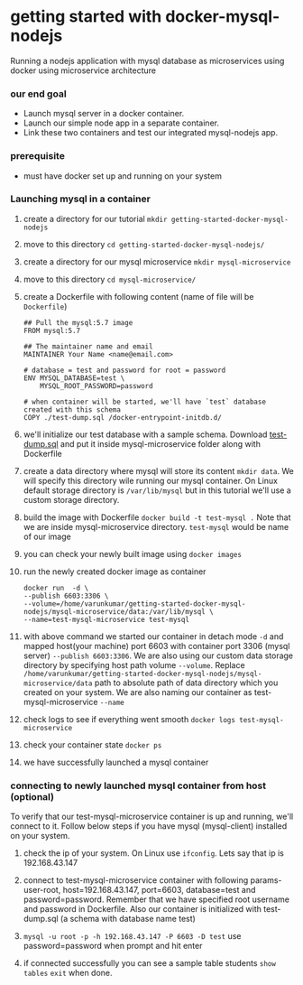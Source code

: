 # getting started with docker-mysql-nodejs

Running a nodejs application with mysql database as microservices using docker
using microservice architecture

### our end goal

- Launch mysql server in a docker container.
- Launch our simple node app in a separate container.
- Link these two containers and test our integrated mysql-nodejs app.

### prerequisite

- must have docker set up and running on your system

### Launching mysql in a container

1. create a directory for our tutorial `mkdir getting-started-docker-mysql-nodejs`
2. move to this directory `cd getting-started-docker-mysql-nodejs/`
3. create a directory for our mysql microservice `mkdir mysql-microservice`
4. move to this directory `cd mysql-microservice/`
5. create a Dockerfile with following content (name of file will be `Dockerfile`)
    ```
    ## Pull the mysql:5.7 image
    FROM mysql:5.7

    ## The maintainer name and email
    MAINTAINER Your Name <name@email.com>

    # database = test and password for root = password
    ENV MYSQL_DATABASE=test \
        MYSQL_ROOT_PASSWORD=password

    # when container will be started, we'll have `test` database created with this schema
    COPY ./test-dump.sql /docker-entrypoint-initdb.d/

    ```
6. we'll initialize our test database with a sample schema. 
Download [test-dump.sql](https://github.com/varunon9/getting-started-docker-mysql-nodejs/blob/master/mysql-microservice/test-dump.sql) and put it inside mysql-microservice folder along with Dockerfile

7. create a data directory where mysql will store its content `mkdir data`. 
We will specify this directory wile running our mysql container. 
On Linux default storage directory is `/var/lib/mysql` but in this tutorial we'll use a custom storage directory.

8. build the image with Dockerfile `docker build -t test-mysql .` 
Note that we are inside mysql-microservice directory. `test-mysql` would be name of our image

9. you can check your newly built image using `docker images`

10. run the newly created docker image as container 
    ```
    docker run  -d \
    --publish 6603:3306 \
    --volume=/home/varunkumar/getting-started-docker-mysql-nodejs/mysql-microservice/data:/var/lib/mysql \
    --name=test-mysql-microservice test-mysql
    ```

11. with above command we started our container in detach mode `-d` and mapped host(your machine) port 6603 with container port 3306 (mysql server) `--publish 6603:3306`. 
We are also using our custom data storage directory by specifying host path volume `--volume`.
Replace  `/home/varunkumar/getting-started-docker-mysql-nodejs/mysql-microservice/data` path to absolute path of data directory which you created on your system.
We are also naming our container as test-mysql-microservice `--name`

12. check logs to see if everything went smooth `docker logs test-mysql-microservice`

13. check your container state `docker ps`

14. we have successfully launched a mysql container


### connecting to newly launched mysql container from host (optional)

To verify that our test-mysql-microservice container is up and running, we'll connect to it.
Follow below steps if you have mysql (mysql-client) installed on your system.

1. check the ip of your system. On Linux use `ifconfig`. Lets say that ip is 192.168.43.147
2. connect to test-mysql-microservice container with following params-
user-root, host=192.168.43.147, port=6603, database=test and password=password. 
Remember that we have specified root username and password in Dockerfile. 
Also our container is initialized with  test-dump.sql (a schema with database name test)

3. `mysql -u root -p -h 192.168.43.147 -P 6603 -D test` 
use password=password when prompt and hit enter

4. if connected successfully you can see a sample table students `show tables` 
`exit` when done.


